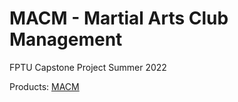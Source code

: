 # MACM - Martial Arts Club Management
FPTU Capstone Project Summer 2022

Products: [MACM](https://macm-frontend.vercel.app/)




